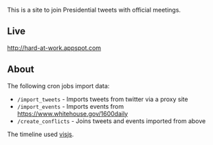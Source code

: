 This is a site to join Presidential tweets with official meetings.

## Live

http://hard-at-work.appspot.com

## About

The following cron jobs import data:

* `/import_tweets` - Imports tweets from twitter via a proxy site
* `/import_events` - Imports events from
   https://www.whitehouse.gov/1600daily
* `/create_conflicts` - Joins tweets and events imported from above

The timeline used [visjs](http://visjs.org).
